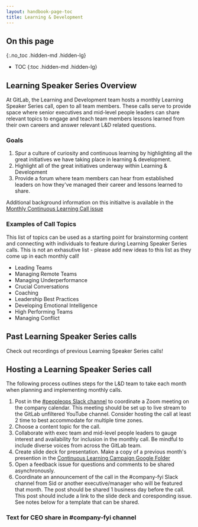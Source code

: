 ```yaml
---
layout: handbook-page-toc
title: Learning & Development
---
```


## On this page
{:.no_toc .hidden-md .hidden-lg}

- TOC
{:toc .hidden-md .hidden-lg}

## Learning Speaker Series Overview

At GitLab, the Learning and Development team hosts a monthly Learning Speaker Series call, open to all team members. These calls serve to provide space where senior executives and mid-level people leaders can share relevant topics to engage and teach team members lessons learned from their own careers and answer relevant L&D related questions.

### Goals
1. Spur a culture of curiosity and continuous learning by highlighting all the great initiatives we have taking place in learning & development.
1. Highlight all of the great initiatives underway within Learning & Development
1. Provide a forum where team members can hear from established leaders on how they've managed their career and lessons learned to share. 

Additional background information on this initiaitve is available in the [Monthly Continuous Learning Call issue](https://gitlab.com/gitlab-com/people-group/learning-development/general/-/issues/96) 

### Examples of Call Topics

This list of topics can be used as a starting point for brainstorming content and connecting with individuals to feature during Learning Speaker Series calls. This is not an exhasutive list - please add new ideas to this list as they come up in each monthly call!

- Leading Teams
- Managing Remote Teams
- Managing Underperformance
- Crucial Conversations
- Coaching
- Leadership Best Practices
- Developing Emotional Intelligence
- High Performing Teams
- Managing Conflict


## Past Learning Speaker Series calls

Check out recordings of previous Learning Speaker Series calls!



## Hosting a Learning Speaker Series call

The following process outlines steps for the L&D team to take each month when planning and implementing monthly calls.


1. Post in the [#peopleops Slack channel](https://app.slack.com/client/T02592416/C0SNC8F2N/thread/C0SNC8F2N-1602618225.269200) to coordinate a Zoom meeting on the company calendar. This meeting should be set up to live stream to the GitLab unfiltered YouTube channel. Consider hosting the call at least 2 time to best accommodate for multiple time zones.
1. Choose a content topic for the call. 
1. Collaborate with exec team and mid-level people leaders to gauge interest and availability for inclusion in the monthly call. Be mindful to include diverse voices from across the GitLab team.
1. Create slide deck for presentation. Make a copy of a previous month's presention in the [Continuous Learning Campaign Google Folder](https://drive.google.com/drive/folders/1d4ksJXBMrATATxN0QyJ4FA6hzchMNdvb?usp=sharing)
1. Open a feedback issue for questions and comments to be shared asynchronously.
1. Coordinate an announcement of the call in the #company-fyi Slack channel from Sid or another executive/manager who will be featured that month. The post should be shared 1 business day before the call. This post should include a link to the slide deck and coresponding issue. See notes below for a template that can be shared.


### Text for CEO share in #company-fyi channel


